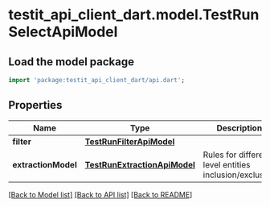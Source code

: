 # testit_api_client_dart.model.TestRunSelectApiModel

## Load the model package
```dart
import 'package:testit_api_client_dart/api.dart';
```

## Properties
Name | Type | Description | Notes
------------ | ------------- | ------------- | -------------
**filter** | [**TestRunFilterApiModel**](TestRunFilterApiModel.md) |  | 
**extractionModel** | [**TestRunExtractionApiModel**](TestRunExtractionApiModel.md) | Rules for different level entities inclusion/exclusion | 

[[Back to Model list]](../README.md#documentation-for-models) [[Back to API list]](../README.md#documentation-for-api-endpoints) [[Back to README]](../README.md)


